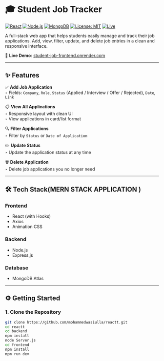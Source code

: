 # 🎓 Student Job Tracker

[![React](https://img.shields.io/badge/Frontend-React-blue)](https://reactjs.org/)
[![Node.js](https://img.shields.io/badge/Backend-Node.js-green)](https://nodejs.org/)
[![MongoDB](https://img.shields.io/badge/Database-MongoDB-brightgreen)](https://www.mongodb.com/)
[![License: MIT](https://img.shields.io/badge/License-MIT-yellow.svg)](https://opensource.org/licenses/MIT)
[![Live](https://img.shields.io/badge/Live-Demo-orange)](https://student-job-frontend.onrender.com/)

A full-stack web app that helps students easily manage and track their job applications. Add, view, filter, update, and delete job entries in a clean and responsive interface.

🔗 **Live Demo**: [student-job-frontend.onrender.com](https://student-job-frontend.onrender.com/)

---

## ✨ Features

✅ **Add Job Application**  
‣ Fields: `Company`, `Role`, `Status` (Applied / Interview / Offer / Rejected), `Date`, `Link`  

📋 **View All Applications**  
‣ Responsive layout with clean UI  
‣ View applications in card/list format  

🔍 **Filter Applications**  
‣ Filter by `Status` or `Date of Application`  

✏️ **Update Status**  
‣ Update the application status at any time  

🗑️ **Delete Application**  
‣ Delete job applications you no longer need  

---

## 🛠️ Tech Stack(MERN STACK APPLICATION )

### Frontend
- React (with Hooks)
- Axios
-  Animation CSS

### Backend
- Node.js
- Express.js

### Database
- MongoDB Atlas

---

## ⚙️ Getting Started

### 1. Clone the Repository

```bash
git clone https://github.com/mohammedwasiulla/reactt.git
cd reactt
cd backend
npm install
node Server.js
cd frontend
npm install
npm run dev

